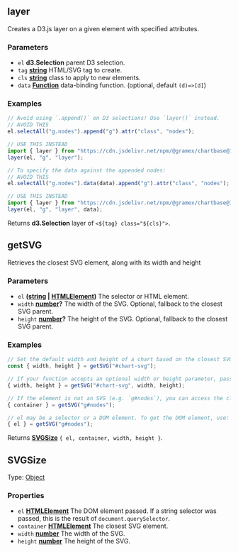 <!-- Generated by documentation.js. Update this documentation by updating the source code. -->

## layer

Creates a D3.js layer on a given element with specified attributes.

### Parameters

- `el` **d3.Selection** parent D3 selection.
- `tag` **[string][1]** HTML/SVG tag to create.
- `cls` **[string][1]** class to apply to new elements.
- `data` **[Function][2]** data-binding function. (optional, default `(d)=>[d]`)

### Examples

```javascript
// Avoid using `.append()` on D3 selections! Use `layer()` instead.
// AVOID THIS
el.selectAll("g.nodes").append("g").attr("class", "nodes");

// USE THIS INSTEAD
import { layer } from "https://cdn.jsdelivr.net/npm/@gramex/chartbase@1";
layer(el, "g", "layer");
```

```javascript
// To specify the data against the appended nodes:
// AVOID THIS
el.selectAll("g.nodes").data(data).append("g").attr("class", "nodes");

// USE THIS INSTEAD
import { layer } from "https://cdn.jsdelivr.net/npm/@gramex/chartbase@1";
layer(el, "g", "layer", data);
```

Returns **d3.Selection** layer of `<${tag} class="${cls}">`.

## getSVG

Retrieves the closest SVG element, along with its width and height

### Parameters

- `el` **([string][1] | [HTMLElement][3])** The selector or HTML element.
- `width` **[number][4]?** The width of the SVG. Optional, fallback to the closest SVG parent.
- `height` **[number][4]?** The height of the SVG. Optional, fallback to the closest SVG parent.

### Examples

```javascript
// Set the default width and height of a chart based on the closest SVG element:
const { width, height } = getSVG("#chart-svg");
```

```javascript
// If your function accepts an optional width or height parameter, pass it as defaults:
{ width, height } = getSVG("#chart-svg", width, height);
```

```javascript
// If the element is not an SVG (e.g. `g#nodes`), you can access the closest SVG container by:
{ container } = getSVG("g#nodes");
```

```javascript
// el may be a selector or a DOM element. To get the DOM element, use:
{ el } = getSVG("g#nodes");
```

Returns **[SVGSize][5]** `{ el, container, width, height }`.

## SVGSize

Type: [Object][6]

### Properties

- `el` **[HTMLElement][3]** The DOM element passed. If a string selector was passed, this is the result of `document.querySelector`.
- `container` **[HTMLElement][3]** The closest SVG element.
- `width` **[number][4]** The width of the SVG.
- `height` **[number][4]** The height of the SVG.

[1]: https://developer.mozilla.org/docs/Web/JavaScript/Reference/Global_Objects/String
[2]: https://developer.mozilla.org/docs/Web/JavaScript/Reference/Statements/function
[3]: https://developer.mozilla.org/docs/Web/HTML/Element
[4]: https://developer.mozilla.org/docs/Web/JavaScript/Reference/Global_Objects/Number
[5]: #svgsize
[6]: https://developer.mozilla.org/docs/Web/JavaScript/Reference/Global_Objects/Object

